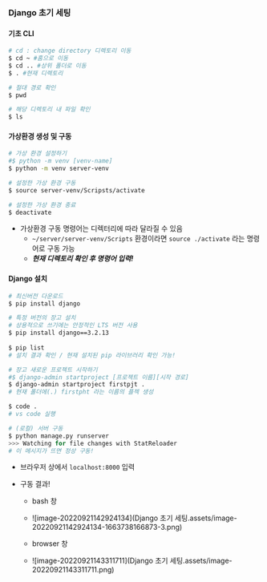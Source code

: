 ### Django 초기 세팅



#### 기초 CLI

```bash
# cd : change directory 디렉토리 이동
$ cd ~ #홈으로 이동 
$ cd .. #상위 폴더로 이동
$ . #현재 디렉토리

# 절대 경로 확인
$ pwd

# 해당 디렉토리 내 파일 확인
$ ls
```



#### 가상환경 생성 및 구동

```bash
# 가상 환경 설정하기
#$ python -m venv [venv-name]
$ python -m venv server-venv

# 설정한 가상 환경 구동
$ source server-venv/Scripsts/activate

# 설정한 가상 환경 종료
$ deactivate
```

- 가상환경 구동 명령어는 디렉터리에 따라 달라질 수 있음
  - `~/server/server-venv/Scripts` 환경이라면 `source ./activate` 라는 명령어로 구동 가능
  - ***현재 디렉토리 확인 후 명령어 입력!***

#### Django 설치

```bash
# 최신버전 다운로드
$ pip install django

# 특정 버전의 장고 설치
# 상용적으로 쓰기에는 안정적인 LTS 버전 사용
$ pip install django==3.2.13
 
$ pip list
# 설치 결과 확인 / 현재 설치된 pip 라이브러리 확인 가능!

# 장고 새로운 프로젝트 시작하기
#$ django-admin startproject [프로젝트 이름][시작 경로]
$ django-admin startproject firstpjt .
# 현재 폴더에(.) firstpht 라는 이름의 플젝 생성

$ code . 
# vs code 실행

# (로컬) 서버 구동
$ python manage.py runserver
>>> Watching for file changes with StatReloader
# 이 메시지가 뜨면 정상 구동!
```

- 브라우저 상에서 `localhost:8000` 입력



- 구동 결과!
  - bash 창
  - ![image-20220921142924134](Django 초기 세팅.assets/image-20220921142924134-1663738166873-3.png)
  
  
  
  - browser 창
  
  - ![image-20220921143311711](Django 초기 세팅.assets/image-20220921143311711.png)
  
    







